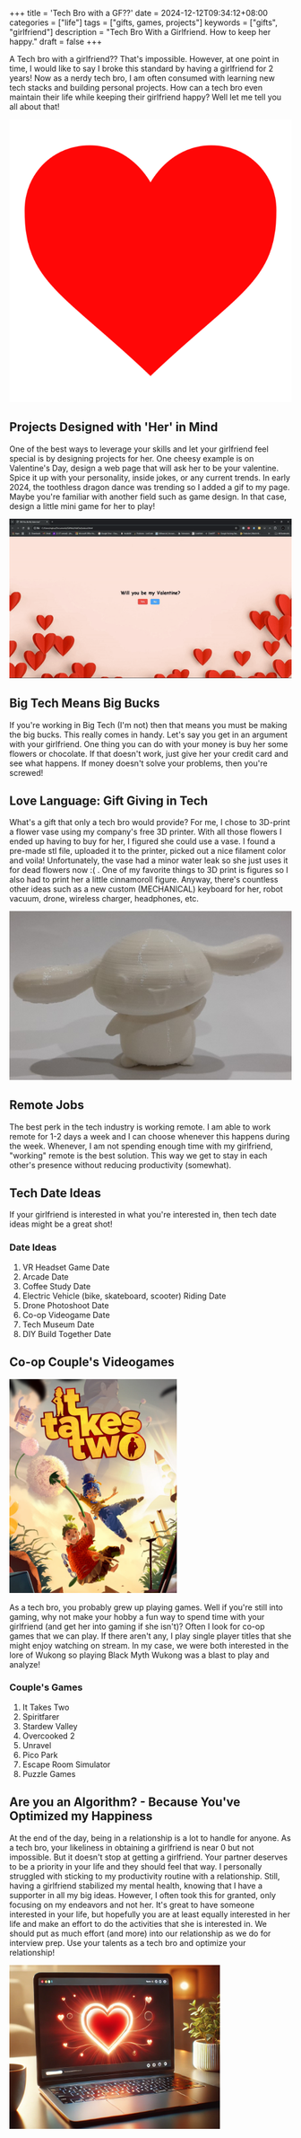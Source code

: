 +++
title = 'Tech Bro with a GF??'
date = 2024-12-12T09:34:12+08:00
categories = ["life"]
tags = ["gifts, games, projects"]
keywords = ["gifts", "girlfriend"]
description = "Tech Bro With a Girlfriend. How to keep her happy."
draft = false
+++


A Tech bro with a girlfriend?? That's impossible. However, at one point in time, I would like to say I broke this standard by having a girlfriend for 2 years! Now as a nerdy tech bro, I am often consumed with learning new tech stacks and building personal projects. How can a tech bro even maintain their life while keeping their girlfriend happy? Well let me tell you all about that!

![Image Description](/images/heart.png)

## Projects Designed with 'Her' in Mind

One of the best ways to leverage your skills and let your girlfriend feel special is by designing projects for her. One cheesy example is on Valentine's Day, design a web page that will ask her to be your valentine. Spice it up with your personality, inside jokes, or any current trends. In early 2024, the toothless dragon dance was trending so I added a gif to my page. Maybe you're familiar with another field such as game design. In that case, design a little mini game for her to play!

![Image Description](/images/ValentineAskOut.gif)

## Big Tech Means Big Bucks

If you're working in Big Tech (I'm not) then that means you must be making the big bucks. This really comes in handy. Let's say you get in an argument with your girlfriend. One thing you can do with your money is buy her some flowers or chocolate. If that doesn't work, just give her your credit card and see what happens. If money doesn't solve your problems, then you're screwed! 

## Love Language: Gift Giving in Tech 

What's a gift that only a tech bro would provide? For me, I chose to 3D-print a flower vase using my company's free 3D printer. With all those flowers I ended up having to buy for her, I figured she could use a vase. I found a pre-made stl file, uploaded it to the printer, picked out a nice filament color and voila! Unfortunately, the vase had a minor water leak so she just uses it for dead flowers now :( . One of my favorite things to 3D print is figures so I also had to print her a little cinnamoroll figure. Anyway, there's countless other ideas such as a new custom (MECHANICAL) keyboard for her, robot vacuum, drone, wireless charger, headphones, etc. 

![Image Description](/images/Cinnamoroll.png)
## Remote Jobs 

The best perk in the tech industry is working remote. I am able to work remote for 1-2 days a week and I can choose whenever this happens during the week. Whenever, I am not spending enough time with my girlfriend, "working" remote is the best solution. This way we get to stay in each other's presence without reducing productivity (somewhat). 

## Tech Date Ideas

If your girlfriend is interested in what you're interested in, then tech date ideas might be a great shot!

### Date Ideas

1. VR Headset Game Date
2. Arcade Date
3. Coffee Study Date
4. Electric Vehicle (bike, skateboard, scooter) Riding Date
5. Drone Photoshoot Date
6. Co-op Videogame Date
7. Tech Museum Date
8. DIY Build Together Date

## Co-op Couple's Videogames

![Image Description](/images/ittakestwo.png)

As a tech bro, you probably grew up playing games. Well if you're still into gaming, why not make your hobby a fun way to spend time with your girlfriend (and get her into gaming if she isn't)? Often I look for co-op games that we can play. If there aren't any, I play single player titles that she might enjoy watching on stream. In my case, we were both interested in the lore of Wukong so playing Black Myth Wukong was a blast to play and analyze!

### Couple's Games

1. It Takes Two
2. Spiritfarer
3. Stardew Valley
4. Overcooked 2
5. Unravel
6. Pico Park
7. Escape Room Simulator
8. Puzzle Games

## Are you an Algorithm? - Because You've Optimized my Happiness

At the end of the day, being in a relationship is a lot to handle for anyone. As a tech bro, your likeliness in obtaining a girlfriend is near 0 but not impossible. But it doesn't stop at getting a girlfriend. Your partner deserves to be a priority in your life and they should feel that way. I personally struggled with sticking to my productivity routine with a relationship. Still, having a girlfriend stabilized my mental health, knowing that I have a supporter in all my big ideas. However, I often took this for granted, only focusing on my endeavors and not her. It's great to have someone interested in your life, but hopefully you are at least equally interested in her life and make an effort to do the activities that she is interested in. We should put as much effort (and more) into our relationship as we do for interview prep. Use your talents as a tech bro and optimize your relationship!


![Image Description](/images/laptopheart.png)